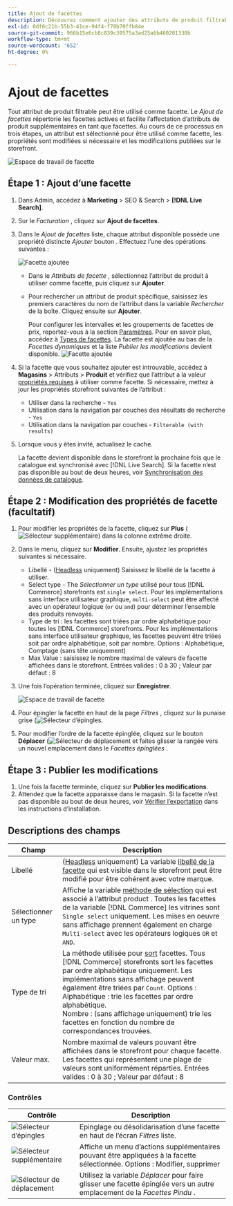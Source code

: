 ```yaml
---
title: Ajout de facettes
description: Découvrez comment ajouter des attributs de produit filtrables en tant que facettes de recherche en direct.
exl-id: 0df6c21b-55b3-41ce-94f4-f70b70ffb84e
source-git-commit: 966b15e6cb8c839c39575a3ad25a6b460201330b
workflow-type: tm+mt
source-wordcount: '652'
ht-degree: 0%

---
```


# Ajout de facettes

Tout attribut de produit filtrable peut être utilisé comme facette. Le *Ajout de facettes* répertorie les facettes actives et facilite l’affectation d’attributs de produit supplémentaires en tant que facettes. Au cours de ce processus en trois étapes, un attribut est sélectionné pour être utilisé comme facette, les propriétés sont modifiées si nécessaire et les modifications publiées sur le storefront.

![Espace de travail de facette](assets/facets-add.png)

## Étape 1 : Ajout d’une facette

1. Dans Admin, accédez à **Marketing** > SEO &amp; Search > **[!DNL Live Search]**.
1. Sur le *Facturation* , cliquez sur **Ajout de facettes**.
1. Dans le *Ajout de facettes* liste, chaque attribut disponible possède une propriété distincte *Ajouter* bouton . Effectuez l’une des opérations suivantes :

   ![Facette ajoutée](assets/facets-list-add.png)

   * Dans le *Attributs de facette* , sélectionnez l’attribut de produit à utiliser comme facette, puis cliquez sur **Ajouter**.
   * Pour rechercher un attribut de produit spécifique, saisissez les premiers caractères du nom de l’attribut dans la variable *Rechercher* de la boîte. Cliquez ensuite sur **Ajouter**.

      Pour configurer les intervalles et les groupements de facettes de prix, reportez-vous à la section [Paramètres](settings.md). Pour en savoir plus, accédez à [Types de facettes](facets-type.md).
La facette est ajoutée au bas de la *Facettes dynamiques* et la liste *Publier les modifications* devient disponible.
   ![Facette ajoutée](assets/facet-added.png)

1. Si la facette que vous souhaitez ajouter est introuvable, accédez à **Magasins** > Attributs > **Produit** et vérifiez que l’attribut a la valeur [propriétés requises](facets.md) à utiliser comme facette. Si nécessaire, mettez à jour les propriétés storefront suivantes de l’attribut :

   * Utiliser dans la recherche - `Yes`
   * Utilisation dans la navigation par couches des résultats de recherche - `Yes`
   * Utilisation dans la navigation par couches - `Filterable (with results)`

1. Lorsque vous y êtes invité, actualisez le cache.

   La facette devient disponible dans le storefront la prochaine fois que le catalogue est synchronisé avec [!DNL Live Search]. Si la facette n’est pas disponible au bout de deux heures, voir [Synchronisation des données de catalogue](install.md#synchronize-catalog-data).

## Étape 2 : Modification des propriétés de facette (facultatif)

1. Pour modifier les propriétés de la facette, cliquez sur **Plus** (![Sélecteur supplémentaire](assets/btn-more.png)) dans la colonne extrême droite.
1. Dans le menu, cliquez sur **Modifier**. Ensuite, ajustez les propriétés suivantes si nécessaire.

   * Libellé - ([Headless](facets-type.md) uniquement) Saisissez le libellé de la facette à utiliser.
   * Select type - The *Sélectionner un type* utilisé pour tous [!DNL Commerce] storefronts est `single select`. Pour les implémentations sans interface utilisateur graphique, `multi-select` peut être affecté avec un opérateur logique (`or` ou `and`) pour déterminer l’ensemble des produits renvoyés.
   * Type de tri : les facettes sont triées par ordre alphabétique pour toutes les [!DNL Commerce] storefronts. Pour les implémentations sans interface utilisateur graphique, les facettes peuvent être triées soit par ordre alphabétique, soit par nombre. Options : Alphabétique, Comptage (sans tête uniquement)
   * Max Value : saisissez le nombre maximal de valeurs de facette affichées dans le storefront. Entrées valides : 0 à 30 ; Valeur par défaut : 8

1. Une fois l’opération terminée, cliquez sur **Enregistrer**.

   ![Espace de travail de facette](assets/facet-edit.png)

1. Pour épingler la facette en haut de la page *Filtres* , cliquez sur la punaise grise (![Sélecteur d’épingles](assets/btn-pin-gray.png).
1. Pour modifier l’ordre de la facette épinglée, cliquez sur le bouton **Déplacer** (![Sélecteur de déplacement](assets/btn-move.png) et faites glisser la rangée vers un nouvel emplacement dans le *Facettes épinglées* .

## Étape 3 : Publier les modifications

1. Une fois la facette terminée, cliquez sur **Publier les modifications**.
1. Attendez que la facette apparaisse dans le magasin.
Si la facette n’est pas disponible au bout de deux heures, voir [Vérifier l’exportation](install.md#synchronize-catalog-data) dans les instructions d’installation.

## Descriptions des champs

| Champ | Description |
|--- |--- |
| Libellé | ([Headless](facets-type.md) uniquement) La variable [libellé de la facette](facets-type.md) qui est visible dans le storefront peut être modifié pour être cohérent avec votre marque. |
| Sélectionner un type | Affiche la variable [méthode de sélection](facets-type.md) qui est associé à l’attribut product . Toutes les facettes de la variable [!DNL Commerce] les vitrines sont `Single select` uniquement. Les mises en oeuvre sans affichage prennent également en charge `Multi-select` avec les opérateurs logiques `OR` et `AND`. |
| Type de tri | La méthode utilisée pour [sort](facets-type.md) facettes. Tous [!DNL Commerce] storefronts sort les facettes par ordre alphabétique uniquement. Les implémentations sans affichage peuvent également être triées par `Count`. Options :<br />Alphabétique : trie les facettes par ordre alphabétique.<br />Nombre : (sans affichage uniquement) trie les facettes en fonction du nombre de correspondances trouvées. |
| Valeur max. | Nombre maximal de valeurs pouvant être affichées dans le storefront pour chaque facette. Les facettes qui représentent une plage de valeurs sont uniformément réparties. Entrées valides : 0 à 30 ; Valeur par défaut : 8 |

### Contrôles

| Contrôle | Description |
|--- |--- |
| ![Sélecteur d’épingles](assets/btn-pin-blue.png) | Epinglage ou désolidarisation d’une facette en haut de l’écran *Filtres* liste. |
| ![Sélecteur supplémentaire](assets/btn-more.png) | Affiche un menu d’actions supplémentaires pouvant être appliquées à la facette sélectionnée. Options : Modifier, supprimer |
| ![Sélecteur de déplacement](assets/btn-move.png) | Utilisez la variable *Déplacer* pour faire glisser une facette épinglée vers un autre emplacement de la *Facettes Pindu* . |
